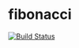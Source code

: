 # fibonacci
[![Build Status](https://congenial-waffle-q9jgvvqpwgv2rp-8080.app.github.dev/buildStatus/icon?job=fibonacci)](https://congenial-waffle-q9jgvvqpwgv2rp-8080.app.github.dev/job/fibonacci/)
